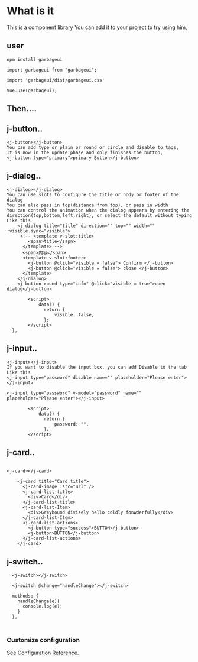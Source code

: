# What is it

This is a component library
You can add it to your project to try using him,

## user

```
npm install garbageui
```

<!-- ![Image text](http://101.43.224.51/assets/use.png) -->

```
import garbageui from "garbageui";
```

```
import 'garbageui/dist/garbageui.css'
```

```
Vue.use(garbageui);
```

## Then....

## j-button..

```
<j-button></j-button>
You can add type or plain or round or circle and disable to tags,
It is now in the update phase and only finishes the button,
<j-button type="primary">primary Button</j-button>
```

<!-- ![Image text](http://101.43.224.51/assets/button.png) -->

## j-dialog..

```
<j-dialog></j-dialog>
You can use slots to configure the title or body or footer of the dialog
You can also pass in top(distance from top), or pass in width
You can control the animation when the dialog appears by entering the direction(top,bottom,left,right), or select the default without typing
Like this
    <j-dialog title="title" direction="" top="" width="" :visible.sync="visible">
     <!-- <template v-slot:title>
        <span>title</sapn>
      </template> -->
      <span>内容</span>
      <template v-slot:footer>
        <j-button @click="visible = false"> Confirm </j-button>
        <j-button @click="visible = false"> close </j-button>
      </template>
    </j-dialog>
    <j-button round type="info" @click="visible = true">open dialog</j-button>

        <script>
            data() {
              return {
                  visible: false,
              };
        </script>
  },
```

<!-- ![Image text](http://101.43.224.51/assets/dialog.png) -->

## j-input..

```
<j-input></j-input>
If you want to disable the input box, you can add Disable to the tab
Like this
<j-input type="password" disable name="" placeholder="Please enter"></j-input>

<j-input type="password" v-model="password" name="" placeholder="Please enter"></j-input>

        <script>
            data() {
              return {
                  password: "",
              };
        </script>
```

<!-- ![image](http://101.43.224.51/assets/input.png) -->

## j-card..

```

<j-card></j-card>

    <j-card title="Card title">
      <j-card-image :src="url" />
      <j-card-list-title>
        <div>Card</div>
      </j-card-list-title>
      <j-card-list-Item>
        <div>Greyhound divisely hello coldly fonwderfully</div>
      </j-card-list-Item>
      <j-card-list-actions>
        <j-button type="success">BUTTON</j-button>
        <j-button>BUTTON</j-button>
      </j-card-list-actions>
    </j-card>
```

<!-- ![image](http://101.43.224.51/assets/card.png) -->

## j-switch..

```
  <j-switch></j-switch>

  <j-switch @change="handleChange"></j-switch>

  methods: {
    handleChange(e){
      console.log(e);
    }
  },
```

###

```

```

### Customize configuration

See [Configuration Reference](https://cli.vuejs.org/config/).
